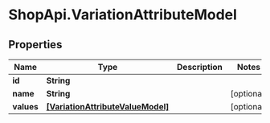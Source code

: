 # ShopApi.VariationAttributeModel

## Properties
Name | Type | Description | Notes
------------ | ------------- | ------------- | -------------
**id** | **String** |  | 
**name** | **String** |  | [optional] 
**values** | [**[VariationAttributeValueModel]**](VariationAttributeValueModel.md) |  | [optional] 


